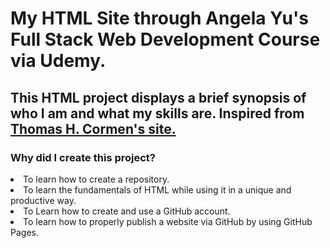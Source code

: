 # My HTML Site through Angela Yu's Full Stack Web Development Course via Udemy.

## This HTML project displays a brief synopsis of who I am and what my skills are. Inspired from <a href="https://www.cs.dartmouth.edu/~thc/">Thomas H. Cormen's site.</a>

### Why did I create this project?
<li>To learn how to create a repository.</li>
<li>To learn the fundamentals of HTML while using it in a unique and productive way.</li>
<li>To Learn how to create and use a GitHub account.</li>
<li>To learn how to properly publish a website via GitHub by using GitHub Pages.</li>
